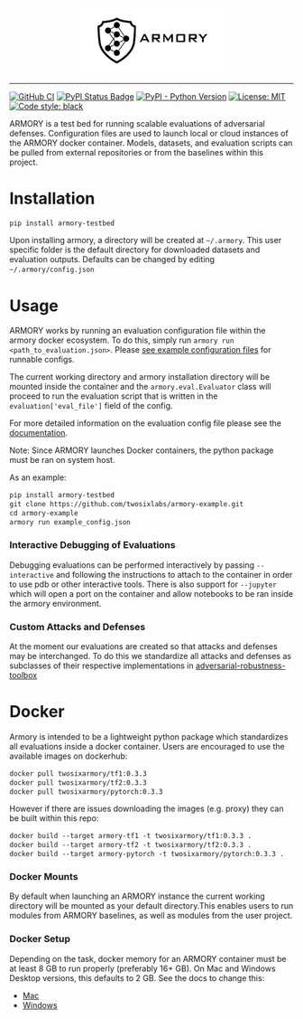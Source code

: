 <div align="center">
  <img src="https://github.com/twosixlabs/armory/blob/master/tools/static_content/logo.png" width="50%" title="ARMORY logo">
</div>

-----------------
[![GitHub CI](https://github.com/twosixlabs/armory/workflows/GitHub%20CI/badge.svg)](https://github.com/twosixlabs/armory/actions?query=workflow%3A%22GitHub+CI%22)
[![PyPI Status Badge](https://badge.fury.io/py/armory-testbed.svg)](https://pypi.org/project/armory-testbed)
[![PyPI - Python Version](https://img.shields.io/pypi/pyversions/armory-testbed)](https://pypi.org/project/armory-testbed)
[![License: MIT](https://img.shields.io/badge/License-MIT-yellow.svg)](https://opensource.org/licenses/MIT)
[![Code style: black](https://img.shields.io/badge/code%20style-black-000000.svg)](https://github.com/ambv/black)

ARMORY is a test bed for running scalable evaluations of adversarial defenses. 
Configuration files are used to launch local or cloud instances of the ARMORY docker 
container. Models, datasets, and evaluation scripts can be pulled from external 
repositories or from the baselines within this project.

# Installation
``` 
pip install armory-testbed
```

Upon installing armory, a directory will be created at `~/.armory`. This user 
specific folder is the default directory for downloaded datasets and evaluation 
outputs. Defaults can be changed by editing `~/.armory/config.json`

# Usage

ARMORY works by running an evaluation configuration file within the armory docker 
ecosystem. To do this, simply run `armory run <path_to_evaluation.json>`. 
Please [see example configuration files](examples/) for runnable configs.

The current working directory and armory installation directory will be mounted 
inside the container and the `armory.eval.Evaluator` class will proceed to run the 
evaluation script that is written in the `evaluation['eval_file']` field of the 
config.

For more detailed information on the evaluation config file please see the 
[documentation](examples/README.md).

Note: Since ARMORY launches Docker containers, the python package must be ran on system host.

As an example:
```
pip install armory-testbed
git clone https://github.com/twosixlabs/armory-example.git
cd armory-example
armory run example_config.json
```

### Interactive Debugging of Evaluations
Debugging evaluations can be performed interactively by passing `--interactive` and 
following the instructions to attach to the container in order to use pdb or other
interactive tools. There is also support for `--jupyter` which will open a port on 
the container and allow notebooks to be ran inside the armory environment.

### Custom Attacks and Defenses
At the moment our evaluations are created so that attacks and defenses may be 
interchanged. To do this we standardize all attacks and defenses as subclasses of 
their respective implementations in [adversarial-robustness-toolbox](https://github.com/IBM/adversarial-robustness-toolbox)

# Docker
Armory is intended to be a lightweight python package which standardizes all evaluations
inside a docker container. Users are encouraged to use the available images on 
dockerhub:
```
docker pull twosixarmory/tf1:0.3.3
docker pull twosixarmory/tf2:0.3.3
docker pull twosixarmory/pytorch:0.3.3
```

However if there are issues downloading the images (e.g. proxy) they can be built 
within this repo:
```
docker build --target armory-tf1 -t twosixarmory/tf1:0.3.3 .
docker build --target armory-tf2 -t twosixarmory/tf2:0.3.3 .
docker build --target armory-pytorch -t twosixarmory/pytorch:0.3.3 .
```

### Docker Mounts
By default when launching an ARMORY instance the current working directory will be mounted
as your default directory.This enables users to run modules from ARMORY baselines, 
as well as modules from the user project.

### Docker Setup
Depending on the task, docker memory for an ARMORY container must be at least 8 GB to run properly (preferably 16+ GB).
On Mac and Windows Desktop versions, this defaults to 2 GB. See the docs to change this:
* [Mac](https://docs.docker.com/docker-for-mac/)
* [Windows](https://docs.docker.com/docker-for-windows/)
